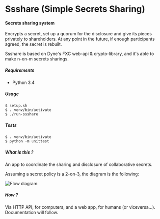 Ssshare (Simple Secrets Sharing)
===

#### Secrets sharing system

Encrypts a secret, set up a quorum for the disclosure and give its pieces privately to shareholders.
At any point in the future, if enough participants agreed, the secret is rebuilt.

Ssshare is based on Dyne's FXC web-api & crypto-library, and it's able to make n-on-m secrets sharings.



##### Requirements
 - Python 3.4
 

##### Usage
```
$ setup.sh
$ . venv/bin/activate
$ ./run-ssshare
```

##### Tests
```
$ . venv/bin/activate
$ python -m unittest
```

##### What is this ?

An app to coordinate the sharing and disclosure of collaborative secrets.

Assuming a secret policy is a 2-on-3, the diagram is the following:

![Flow diagram](https://raw.githubusercontent.com/gdassori/ssshare/master/resources/secret_split_and_recovery.png)


##### How ?

Via HTTP API, for computers, and a web app, for humans (or viceversa...).
Documentation will follow.

